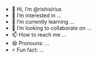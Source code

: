 - 👋 Hi, I’m @rishisirius
- 👀 I’m interested in ...
- 🌱 I’m currently learning ...
- 💞️ I’m looking to collaborate on ...
- 📫 How to reach me ...
- 😄 Pronouns: ...
- ⚡ Fun fact: ...

<!---
rishisirius/rishisirius is a ✨ special ✨ repository because its `README.md` (this file) appears on your GitHub profile.
You can click the Preview link to take a look at your changes.
--->
